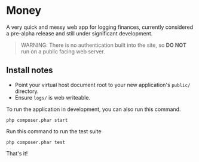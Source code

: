 # Money

A very quick and messy web app for logging finances, currently considered a pre-alpha release and still under significant development.

> WARNING: There is no authentication built into the site, so **DO NOT** run on a public facing web server.

## Install notes

* Point your virtual host document root to your new application's `public/` directory.
* Ensure `logs/` is web writeable.

To run the application in development, you can also run this command. 

	php composer.phar start

Run this command to run the test suite

	php composer.phar test

That's it!